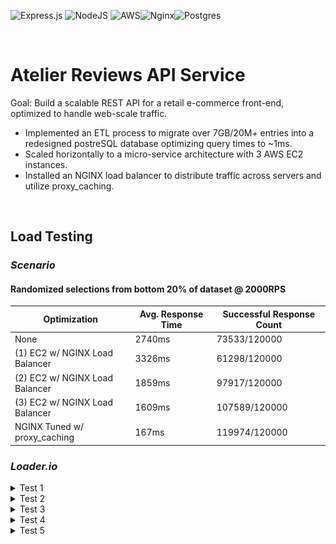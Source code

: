 ![Express.js](https://img.shields.io/badge/express.js-%23404d59.svg?style=for-the-badge&logo=express&logoColor=%2361DAFB) ![NodeJS](https://img.shields.io/badge/node.js-6DA55F?style=for-the-badge&logo=node.js&logoColor=white) ![AWS](https://img.shields.io/badge/AWS-%23FF9900.svg?style=for-the-badge&logo=amazon-aws&logoColor=white)![Nginx](https://img.shields.io/badge/nginx-%23009639.svg?style=for-the-badge&logo=nginx&logoColor=white)![Postgres](https://img.shields.io/badge/postgres-%23316192.svg?style=for-the-badge&logo=postgresql&logoColor=white)

<br>

# Atelier Reviews API Service

Goal: Build a scalable REST API for a retail e-commerce front-end, optimized to handle web-scale traffic.

- Implemented an ETL process to migrate over 7GB/20M+ entries into a redesigned postreSQL database optimizing query times to ~1ms.
- Scaled horizontally to a micro-service architecture with 3 AWS EC2 instances.
- Installed an NGINX load balancer to distribute traffic across servers and utilize proxy_caching.

<br>

## Load Testing
### *Scenario*
#### Randomized selections from bottom 20% of dataset @ 2000RPS

| Optimization                      | Avg. Response Time | Successful Response Count |
|-----------------------------------|--------------------|---------------------------|
| None                              | 2740ms             |  73533/120000             |
| (1) EC2 w/ NGINX Load Balancer    | 3326ms             |  61298/120000             |
| (2) EC2 w/ NGINX Load Balancer    | 1859ms             |  97917/120000             |
| (3) EC2 w/ NGINX Load Balancer    | 1609ms             | 107589/120000             |
| NGINX Tuned w/ proxy_caching      | 167ms              | 119974/120000             |

### *Loader.io*

<details>
<summary>Test 1</summary>
<br>
  
![](assets/1.png)
  
</details>

<details>
<summary>Test 2</summary>
<br>
  
![](assets/2.png)
  
</details>

<details>
<summary>Test 3</summary>
<br>
  
![](assets/3.png)
  
</details>

<details>
<summary>Test 4</summary>
<br>
  
![](assets/4.png)
  
</details>

<details>
<summary>Test 5</summary>
<br>
  
![](assets/5.png)
  
</details>
